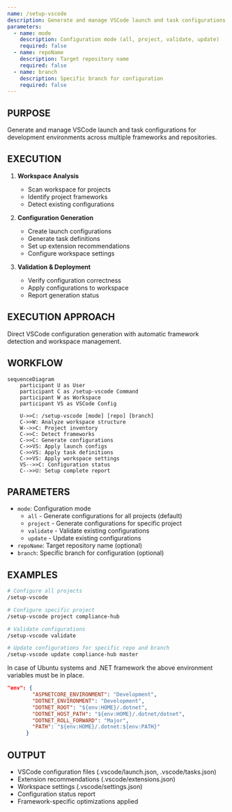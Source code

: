 ```yaml
---
name: /setup-vscode
description: Generate and manage VSCode launch and task configurations for development environments
parameters:
  - name: mode
    description: Configuration mode (all, project, validate, update)
    required: false
  - name: repoName
    description: Target repository name
    required: false
  - name: branch
    description: Specific branch for configuration
    required: false
---
```


## PURPOSE

Generate and manage VSCode launch and task configurations for development environments across multiple frameworks and repositories.

## EXECUTION

1. **Workspace Analysis**

   - Scan workspace for projects
   - Identify project frameworks
   - Detect existing configurations

2. **Configuration Generation**

   - Create launch configurations
   - Generate task definitions
   - Set up extension recommendations
   - Configure workspace settings

3. **Validation & Deployment**
   - Verify configuration correctness
   - Apply configurations to workspace
   - Report generation status

## EXECUTION APPROACH

Direct VSCode configuration generation with automatic framework detection and workspace management.

## WORKFLOW

```mermaid
sequenceDiagram
    participant U as User
    participant C as /setup-vscode Command
    participant W as Workspace
    participant VS as VSCode Config

    U->>C: /setup-vscode [mode] [repo] [branch]
    C->>W: Analyze workspace structure
    W-->>C: Project inventory
    C->>C: Detect frameworks
    C->>C: Generate configurations
    C->>VS: Apply launch configs
    C->>VS: Apply task definitions
    C->>VS: Apply workspace settings
    VS-->>C: Configuration status
    C-->>U: Setup complete report
```

## PARAMETERS

- `mode`: Configuration mode
  - `all` - Generate configurations for all projects (default)
  - `project` - Generate configurations for specific project
  - `validate` - Validate existing configurations
  - `update` - Update existing configurations
- `repoName`: Target repository name (optional)
- `branch`: Specific branch for configuration (optional)

## EXAMPLES

```bash
# Configure all projects
/setup-vscode

# Configure specific project
/setup-vscode project compliance-hub

# Validate configurations
/setup-vscode validate

# Update configurations for specific repo and branch
/setup-vscode update compliance-hub master
```

In case of Ubuntu systems and .NET framework the above environment variables must be in place.

```json
"env": {
        "ASPNETCORE_ENVIRONMENT": "Development",
        "DOTNET_ENVIRONMENT": "Development",
        "DOTNET_ROOT": "${env:HOME}/.dotnet",
        "DOTNET_HOST_PATH": "${env:HOME}/.dotnet/dotnet",
        "DOTNET_ROLL_FORWARD": "Major",
        "PATH": "${env:HOME}/.dotnet:${env:PATH}"
      }
```

## OUTPUT

- VSCode configuration files (.vscode/launch.json, .vscode/tasks.json)
- Extension recommendations (.vscode/extensions.json)
- Workspace settings (.vscode/settings.json)
- Configuration status report
- Framework-specific optimizations applied

```

```

